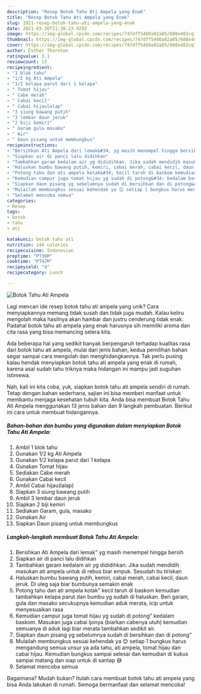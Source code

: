 ```yaml
---
description: "Resep Botok Tahu Ati Ampela yang Enak"
title: "Resep Botok Tahu Ati Ampela yang Enak"
slug: 1921-resep-botok-tahu-ati-ampela-yang-enak
date: 2021-03-30T21:38:23.929Z
image: https://img-global.cpcdn.com/recipes/747dff5480a82a05/680x482cq70/botok-tahu-ati-ampela-foto-resep-utama.jpg
thumbnail: https://img-global.cpcdn.com/recipes/747dff5480a82a05/680x482cq70/botok-tahu-ati-ampela-foto-resep-utama.jpg
cover: https://img-global.cpcdn.com/recipes/747dff5480a82a05/680x482cq70/botok-tahu-ati-ampela-foto-resep-utama.jpg
author: Esther Thornton
ratingvalue: 3.1
reviewcount: 13
recipeingredient:
- "1 blok tahu"
- "1/2 kg Ati Ampela"
- "1/2 kelapa parut dari 1 kelapa"
- " Tomat hijau"
- " Cabe merah"
- " Cabai kecil"
- " Cabai hijaulalap"
- "3 siung bawang putih"
- "3 lembar daun jeruk"
- "2 biji kemiri"
- " Garam gula masako"
- " Air"
- " Daun pisang untuk membungkus"
recipeinstructions:
- "Bersihkan Ati Ampela dari lemak&#34; yg masih menempel hingga bersih"
- "Siapkan air di panci lalu didihkan"
- "Tambahkan garam kedalam air yg dididihkan. Jika sudah mendidih masukan ati ampela untuk di rebus biar empuk. Sesudah itu tiriskan"
- "Haluskan bumbu bawang putih, kemiri, cabai merah, cabai kecil, daun jeruk. Di uleg saja biar bumbunya semakin enak"
- "Potong tahu dan ati ampela kotak&#34; kecil taruh di baskom kemudian tambahkan kelapa parut dan bumbu yg sudah di haluskan. Beri garam, gula dan masako secukupnya kemudian aduk merata, icip untuk menyesuaikan rasa"
- "Kemudian campur juga tomat hijau yg sudah di potong&#34; kedalam baskom. Masukan juga cabai ijonya (biarkan cabenya utuh) kemudian semuanya di aduk lagi biar merata tambahkan sedikit air."
- "Siapkan daun pisang yg sebelumnya sudah di bersihkan dan di potong&#34;"
- "Mulailah membungkus sesuai kehendak ya 😊 setiap 1 bungkus harus mengandung semua unsur ya ada tahu, ati ampela, tomat hijau dan cabai hijau. Kemudian bungkus sampai selesai dan kemudian di kukus sampai matang dan siap untuk di santap 😅"
- "Selamat mencoba semua"
categories:
- Resep
tags:
- botok
- tahu
- ati

katakunci: botok tahu ati 
nutrition: 144 calories
recipecuisine: Indonesian
preptime: "PT36M"
cooktime: "PT47M"
recipeyield: "4"
recipecategory: Lunch

---
```



![Botok Tahu Ati Ampela](https://img-global.cpcdn.com/recipes/747dff5480a82a05/680x482cq70/botok-tahu-ati-ampela-foto-resep-utama.jpg)

Lagi mencari ide resep botok tahu ati ampela yang unik? Cara menyiapkannya memang tidak susah dan tidak juga mudah. Kalau keliru mengolah maka hasilnya akan hambar dan justru cenderung tidak enak. Padahal botok tahu ati ampela yang enak harusnya sih memiliki aroma dan cita rasa yang bisa memancing selera kita.



Ada beberapa hal yang sedikit banyak berpengaruh terhadap kualitas rasa dari botok tahu ati ampela, mulai dari jenis bahan, kedua pemilihan bahan segar sampai cara mengolah dan menghidangkannya. Tak perlu pusing kalau hendak menyiapkan botok tahu ati ampela yang enak di rumah, karena asal sudah tahu triknya maka hidangan ini mampu jadi suguhan istimewa.


Nah, kali ini kita coba, yuk, siapkan botok tahu ati ampela sendiri di rumah. Tetap dengan bahan sederhana, sajian ini bisa memberi manfaat untuk membantu menjaga kesehatan tubuh kita. Anda bisa membuat Botok Tahu Ati Ampela menggunakan 13 jenis bahan dan 9 langkah pembuatan. Berikut ini cara untuk membuat hidangannya.

<!--inarticleads1-->

##### Bahan-bahan dan bumbu yang digunakan dalam menyiapkan Botok Tahu Ati Ampela:

1. Ambil 1 blok tahu
1. Gunakan 1/2 kg Ati Ampela
1. Gunakan 1/2 kelapa parut dari 1 kelapa
1. Gunakan  Tomat hijau
1. Sediakan  Cabe merah
1. Gunakan  Cabai kecil
1. Ambil  Cabai hijau(lalap)
1. Siapkan 3 siung bawang putih
1. Ambil 3 lembar daun jeruk
1. Siapkan 2 biji kemiri
1. Sediakan  Garam, gula, masako
1. Gunakan  Air
1. Siapkan  Daun pisang untuk membungkus




<!--inarticleads2-->

##### Langkah-langkah membuat Botok Tahu Ati Ampela:

1. Bersihkan Ati Ampela dari lemak&#34; yg masih menempel hingga bersih
1. Siapkan air di panci lalu didihkan
1. Tambahkan garam kedalam air yg dididihkan. Jika sudah mendidih masukan ati ampela untuk di rebus biar empuk. Sesudah itu tiriskan
1. Haluskan bumbu bawang putih, kemiri, cabai merah, cabai kecil, daun jeruk. Di uleg saja biar bumbunya semakin enak
1. Potong tahu dan ati ampela kotak&#34; kecil taruh di baskom kemudian tambahkan kelapa parut dan bumbu yg sudah di haluskan. Beri garam, gula dan masako secukupnya kemudian aduk merata, icip untuk menyesuaikan rasa
1. Kemudian campur juga tomat hijau yg sudah di potong&#34; kedalam baskom. Masukan juga cabai ijonya (biarkan cabenya utuh) kemudian semuanya di aduk lagi biar merata tambahkan sedikit air.
1. Siapkan daun pisang yg sebelumnya sudah di bersihkan dan di potong&#34;
1. Mulailah membungkus sesuai kehendak ya 😊 setiap 1 bungkus harus mengandung semua unsur ya ada tahu, ati ampela, tomat hijau dan cabai hijau. Kemudian bungkus sampai selesai dan kemudian di kukus sampai matang dan siap untuk di santap 😅
1. Selamat mencoba semua




Bagaimana? Mudah bukan? Itulah cara membuat botok tahu ati ampela yang bisa Anda lakukan di rumah. Semoga bermanfaat dan selamat mencoba!
